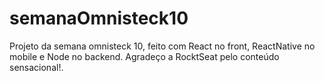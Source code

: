 # semanaOmnisteck10
Projeto da semana omnisteck 10, feito com React no front, ReactNative no mobile e Node no backend. Agradeço a RocktSeat pelo conteúdo sensacional!.
